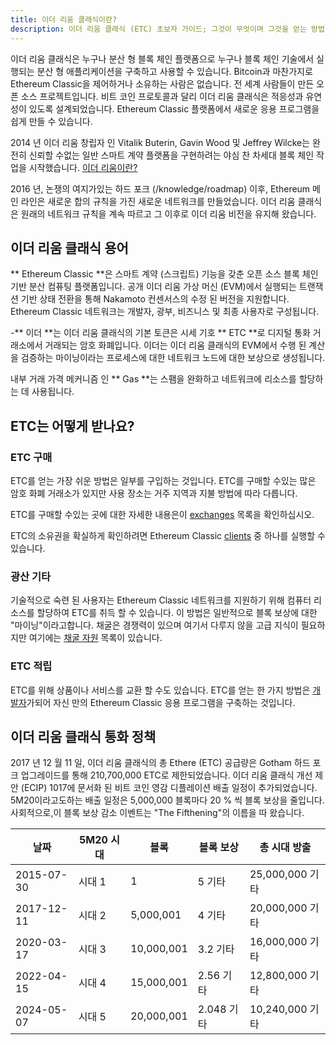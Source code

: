 ```yaml
---
title: 이더 리움 클래식이란?
description: 이더 리움 클래식 (ETC) 초보자 가이드; 그것이 무엇이며 그것을 얻는 방법
---
```


이더 리움 클래식은 누구나 분산 형 블록 체인 플랫폼으로 누구나 블록 체인 기술에서 실행되는 분산 형 애플리케이션을 구축하고 사용할 수 있습니다. Bitcoin과 마찬가지로 Ethereum Classic을 제어하거나 소유하는 사람은 없습니다. 전 세계 사람들이 만든 오픈 소스 프로젝트입니다. 비트 코인 프로토콜과 달리 이더 리움 클래식은 적응성과 유연성이 있도록 설계되었습니다. Ethereum Classic 플랫폼에서 새로운 응용 프로그램을 쉽게 만들 수 있습니다.

2014 년 이더 리움 창립자 인 Vitalik Buterin, Gavin Wood 및 Jeffrey Wilcke는 완전히 신뢰할 수없는 일반 스마트 계약 플랫폼을 구현하려는 야심 찬 차세대 블록 체인 작업을 시작했습니다. [이더 리움이란?](https://ethereum.org/what-is-ethereum/)

2016 년, 논쟁의 여지가있는 하드 포크 (/knowledge/roadmap) 이후, Ethereum 메인 라인은 새로운 합의 규칙을 가진 새로운 네트워크를 만들었습니다. 이더 리움 클래식은 원래의 네트워크 규칙을 계속 따르고 그 이후로 이더 리움 비전을 유지해 왔습니다.

## 이더 리움 클래식 용어

** Ethereum Classic **은 스마트 계약 (스크립트) 기능을 갖춘 오픈 소스 블록 체인 기반 분산 컴퓨팅 플랫폼입니다. 공개 이더 리움 가상 머신 (EVM)에서 실행되는 트랜잭션 기반 상태 전환을 통해 Nakamoto 컨센서스의 수정 된 버전을 지원합니다. Ethereum Classic 네트워크는 개발자, 광부, 비즈니스 및 최종 사용자로 구성됩니다.

-** 이더 **는 이더 리움 클래식의 기본 토큰은 시세 기호 ** ETC **로 디지털 통화 거래소에서 거래되는 암호 화폐입니다. 이더는 이더 리움 클래식의 EVM에서 수행 된 계산을 검증하는 마이닝이라는 프로세스에 대한 네트워크 노드에 대한 보상으로 생성됩니다.

내부 거래 가격 메커니즘 인 ** Gas **는 스팸을 완화하고 네트워크에 리소스를 할당하는 데 사용됩니다.

## ETC는 어떻게 받나요?

### ETC 구매

ETC를 얻는 가장 쉬운 방법은 일부를 구입하는 것입니다. ETC를 구매할 수있는 많은 암호 화폐 거래소가 있지만 사용 장소는 거주 지역과 지불 방법에 따라 다릅니다.

ETC를 구매할 수있는 곳에 대한 자세한 내용은이 [exchanges](/ecosystem/exchanges) 목록을 확인하십시오.

ETC의 소유권을 확실하게 확인하려면 Ethereum Classic [clients](/development/clients) 중 하나를 실행할 수 있습니다.

### 광산 기타

기술적으로 숙련 된 사용자는 Ethereum Classic 네트워크를 지원하기 위해 컴퓨터 리소스를 할당하여 ETC를 취득 할 수 있습니다. 이 방법은 일반적으로 블록 보상에 대한 "마이닝"이라고합니다. 채굴은 경쟁력이 있으며 여기서 다루지 않을 고급 지식이 필요하지만 여기에는 [채굴 자원](/development/mining-resources) 목록이 있습니다.

### ETC 적립

ETC를 위해 상품이나 서비스를 교환 할 수도 있습니다. ETC를 얻는 한 가지 방법은 [개발자](/개발)가되어 자신 만의 Ethereum Classic 응용 프로그램을 구축하는 것입니다.

## 이더 리움 클래식 통화 정책

2017 년 12 월 11 일, 이더 리움 클래식의 총 Ethere (ETC) 공급량은 Gotham 하드 포크 업그레이드를 통해 210,700,000 ETC로 제한되었습니다. 이더 리움 클래식 개선 제안 (ECIP) 1017에 문서화 된 비트 코인 영감 디플레이션 배출 일정이 추가되었습니다. 5M20이라고도하는 배출 일정은 5,000,000 블록마다 20 % 씩 블록 보상을 줄입니다. 사회적으로,이 블록 보상 감소 이벤트는 "The Fifthening"의 이름을 따 왔습니다.

날짜 | 5M20 시대 | 블록 | 블록 보상 | 총 시대 방출
-| -| -| -| -
2015-07-30 | 시대 1 | 1 | 5 기타 | 25,000,000 기타
2017-12-11 | 시대 2 | 5,000,001 | 4 기타 | 20,000,000 기타
2020-03-17 | 시대 3 | 10,000,001 | 3.2 기타 | 16,000,000 기타
2022-04-15 | 시대 4 | 15,000,001 | 2.56 기타 | 12,800,000 기타
2024-05-07 | 시대 5 | 20,000,001 | 2.048 기타 | 10,240,000 기타
